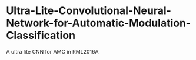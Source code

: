 # Ultra-Lite-Convolutional-Neural-Network-for-Automatic-Modulation-Classification

A ultra lite CNN for AMC in RML2016A

